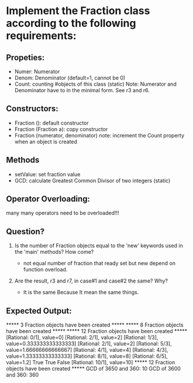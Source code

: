 ﻿# Implement the Fraction class according to the following requirements:

## Propeties:
- Numer: Numerator
- Denom: Denominator (default=1, cannot be 0)
- Count: counting #objects of this class (static)
Note: Numerator and Denominator have to in the minimal form.
      See r3 and r6.

## Constructors:
- Fraction (): default constructor
- Fraction (Fraction a): copy constructor
- Fraction (numerator, denominator)
note: increment the Count property when an object is created

## Methods
- setValue: set fraction value
- GCD: calculate Greatest Common Divisor of two integers (static)

## Operator Overloading:
many many operators need to be overloaded!!! 

## Question?
1. Is the number of Fraction objects equal to the 'new' keywords used
   in the 'main' methods? How come?
    - not equal number of fraction that ready set but new depend on function overload.

2. Are the result, r3 and r7, in case#1 and case#2 the same? Why?
	- It is the same Because It mean the same things.


## Expected Output:

***** 3 Fraction objects have been created *****
***** 8 Fraction objects have been created *****
***** 12 Fraction objects have been created *****
[Rational: 0/1], value=0]
[Rational: 2/1], value=2]
[Rational: 1/3], value=0.333333333333333]
[Rational: 2/1], value=2]
[Rational: 5/3], value=1.66666666666667]
[Rational: 4/1], value=4]
[Rational: 4/3], value=1.33333333333333]
[Rational: 8/1], value=8]
[Rational: 6/5], value=1.2]
True
True
False
[Rational: 10/1], value=10]
***** 12 Fraction objects have been created *****
GCD of 3650 and 360: 10
GCD of 3600 and 360: 360

